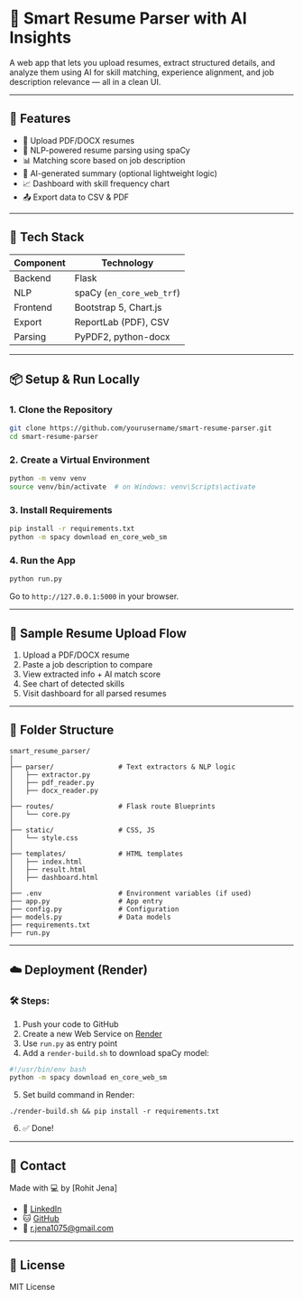 
# 📄 Smart Resume Parser with AI Insights

A web app that lets you upload resumes, extract structured details, and analyze them using AI for skill matching, experience alignment, and job description relevance — all in a clean UI.

---

## 🚀 Features

- 📄 Upload PDF/DOCX resumes
- 🧠 NLP-powered resume parsing using spaCy
- 📊 Matching score based on job description
- 📝 AI-generated summary (optional lightweight logic)
- 📈 Dashboard with skill frequency chart
- 📤 Export data to CSV & PDF


---

## 🧰 Tech Stack

| Component | Technology         |
|----------|--------------------|
| Backend  | Flask              |
| NLP      | spaCy (`en_core_web_trf`) |
| Frontend | Bootstrap 5, Chart.js |
| Export   | ReportLab (PDF), CSV |
| Parsing  | PyPDF2, python-docx |


---

## 📦 Setup & Run Locally

### 1. Clone the Repository

```bash
git clone https://github.com/yourusername/smart-resume-parser.git
cd smart-resume-parser
```

### 2. Create a Virtual Environment

```bash
python -m venv venv
source venv/bin/activate  # on Windows: venv\Scripts\activate
```

### 3. Install Requirements

```bash
pip install -r requirements.txt
python -m spacy download en_core_web_sm
```

### 4. Run the App

```bash
python run.py
```

Go to `http://127.0.0.1:5000` in your browser.

---

## 🧪 Sample Resume Upload Flow

1. Upload a PDF/DOCX resume
2. Paste a job description to compare
3. View extracted info + AI match score
4. See chart of detected skills
5. Visit dashboard for all parsed resumes

---

## 📁 Folder Structure

```
smart_resume_parser/
│
├── parser/                # Text extractors & NLP logic
│   ├── extractor.py
│   ├── pdf_reader.py
│   ├── docx_reader.py
│
├── routes/                # Flask route Blueprints
│   └── core.py
│
├── static/                # CSS, JS
│   └── style.css
│
├── templates/             # HTML templates
│   ├── index.html
│   ├── result.html
│   ├── dashboard.html
│
├── .env                   # Environment variables (if used)
├── app.py                 # App entry
├── config.py              # Configuration
├── models.py              # Data models
├── requirements.txt
├── run.py
```

---
## ☁️ Deployment (Render)

### 🛠 Steps:

1. Push your code to GitHub
2. Create a new Web Service on [Render](https://render.com)
3. Use `run.py` as entry point
4. Add a `render-build.sh` to download spaCy model:

```bash
#!/usr/bin/env bash
python -m spacy download en_core_web_sm
```

5. Set build command in Render:

```
./render-build.sh && pip install -r requirements.txt
```

6. ✅ Done!

---

## 🙋 Contact

Made with 💻 by [Rohit Jena]

- 💼 [LinkedIn]([https://www.linkedin.com/in/rohitjena2526])
- 🐱 [GitHub](https://github.com/RohitJena1075)
- 📧 r.jena1075@gmail.com

---

## 📃 License

MIT License
